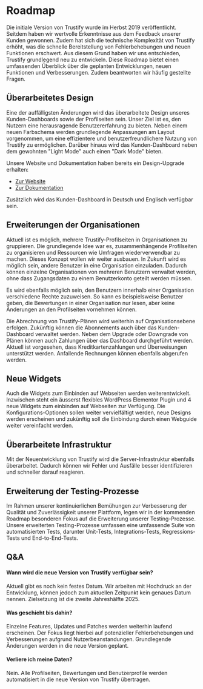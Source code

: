 # Roadmap

Die initiale Version von Trustify wurde im Herbst 2019 veröffentlicht. Seitdem haben wir wertvolle Erkenntnisse aus dem Feedback unserer Kunden gewonnen. Zudem hat 
sich die technische Komplexität von Trustify erhöht, was die schnelle Bereitstellung von Fehlerbehebungen und neuen Funktionen erschwert. Aus diesem Grund haben wir 
uns entschieden, Trustify grundlegend neu zu entwickeln. Diese Roadmap bietet einen umfassenden Überblick über die geplanten Entwicklungen, neuen Funktionen und 
Verbesserungen. Zudem beantworten wir häufig gestellte Fragen.

## Überarbeitetes Design

Eine der auffälligsten Änderungen wird das überarbeitete Design unseres Kunden-Dashboards sowie der Profilseiten sein. Unser Ziel ist es, den Nutzern eine herausragende 
Benutzererfahrung zu bieten. Neben einem neuen Farbschema werden grundlegende Anpassungen am Layout vorgenommen, um eine effizientere und benutzerfreundlichere Nutzung 
von Trustify zu ermöglichen. Darüber hinaus wird das Kunden-Dashboard neben dem gewohnten "Light Mode" auch einen "Dark Mode" bieten.

Unsere Website und Dokumentation haben bereits ein Design-Upgrade erhalten:

- [Zur Website](https://trustify.ch)
- [Zur Dokumentation](https://docs.trustify.ch)

Zusätzlich wird das Kunden-Dashboard in Deutsch und Englisch verfügbar sein.

## Erweiterungen der Organisationen

Aktuell ist es möglich, mehrere Trustify-Profilseiten in Organisationen zu gruppieren. Die grundlegende Idee war es, zusammenhängende Profilseiten zu organisieren und Ressourcen 
wie Umfragen wiederverwendbar zu machen. Dieses Konzept wollen wir weiter ausbauen. In Zukunft wird es möglich sein, andere Benutzer in eine Organisation einzuladen. Dadurch 
können einzelne Organisationen von mehreren Benutzern verwaltet werden, ohne dass Zugangsdaten zu einem Benutzerkonto geteilt werden müssen.

Es wird ebenfalls möglich sein, den Benutzern innerhalb einer Organisation verschiedene Rechte zuzuweisen. So kann es beispielsweise Benutzer geben, die Bewertungen in einer 
Organisation nur lesen, aber keine Änderungen an den Profilseiten vornehmen können.

Die Abrechnung von Trustify-Plänen wird weiterhin auf Organisationsebene erfolgen. Zukünftig können die Abonnements auch über das Kunden-Dashboard verwaltet werden. Neben dem 
Upgrade oder Downgrade von Plänen können auch Zahlungen über das Dashboard durchgeführt werden. Aktuell ist vorgesehen, dass Kreditkartenzahlungen und Überweisungen unterstützt 
werden. Anfallende Rechnungen können ebenfalls abgerufen werden.

## Neue Widgets

Auch die Widgets zum Einbinden auf Webseiten werden weiterentwickelt. Inzwischen steht ein äusserst flexibles WordPress Elementor Plugin und 4 neue Widgets zum einbinden auf Webseiten zur Verfügung. Die Konfigurations-Optionen sollen weiter vervielfältigt werden, neue Designs werden erscheinen und zukünftig soll die Einbindung durch einen Webguide weiter vereinfacht werden.


## Überarbeitete Infrastruktur
Mit der Neuentwicklung von Trustify wird die Server-Infrastruktur ebenfalls überarbeitet. Dadurch können wir Fehler und Ausfälle besser identifizieren und schneller darauf reagieren.

## Erweiterung der Testing-Prozesse
Im Rahmen unserer kontinuierlichen Bemühungen zur Verbesserung der Qualität und Zuverlässigkeit unserer Plattform, legen wir in der kommenden Roadmap besonderen Fokus auf die Erweiterung unserer Testing-Prozesse. Unsere erweiterten Testing-Prozesse umfassen eine umfassende Suite von automatisierten Tests, darunter Unit-Tests, Integrations-Tests, Regressions-Tests und End-to-End-Tests.

## Q&A

#### Wann wird die neue Version von Trustify verfügbar sein?
Aktuell gibt es noch kein festes Datum. Wir arbeiten mit Hochdruck an der Entwicklung, können jedoch zum aktuellen Zeitpunkt kein genaues Datum nennen. Zielsetzung ist die zweite Jahreshälfte 2025.

#### Was geschieht bis dahin?
Einzelne Features, Updates und Patches werden weiterhin laufend erscheinen. Der Fokus liegt hierbei auf potenzieller Fehlerbehebungen und Verbesserungen aufgrund Nutzerbeanstandungen. Grundlegende Änderungen werden in die neue Version geplant.

#### Verliere ich meine Daten?
Nein. Alle Profilseiten, Bewertungen und Benutzerprofile werden automatisiert in die neue Version von Trustify übertragen.
